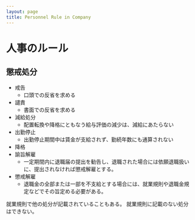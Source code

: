 ```yaml
---
layout: page
title: Personnel Rule in Company
---
```


# 人事のルール

## 懲戒処分

* 戒告
    * 口頭での反省を求める
* 譴責
    * 書面での反省を求める
* 減給処分
    * 配置転換や降格にともなう給与評価の減少は、減給にあたらない
* 出勤停止
    * 出勤停止期間中は賃金が支給されず、勤続年数にも通算されない
* 降格
* 諭旨解雇
    * 一定期間内に退職届の提出を勧告し、退職された場合には依願退職扱いに、提出されなければ懲戒解雇とする。
* 懲戒解雇
    * 退職金の全部または一部を不支給とする場合には、就業規則や退職金規定などでその旨定める必要がある。

就業規則で他の処分が記載されていることもある。
就業規則に記載のない処分はできない。
